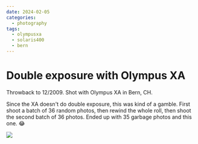 ```yaml
---
date: 2024-02-05
categories:
  - photography
tags:
  - olympusxa
  - solaris400
  - bern
---
```


# Double exposure with Olympus XA

Throwback to 12/2009. Shot with Olympus XA in Bern, CH.

Since the XA doesn't do double exposure, this was kind of a gamble. First shoot a batch of 36 random photos, then rewind the whole roll, then shoot the second batch of 36 photos.
Ended up with 35 garbage photos and this one. 😂

<!-- more -->

![](https://pixelfed.de/storage/m/_v2/603937060966080134/7c649620b-69b6c5/NToAiznUea5v/oYpwiwD60jpr1Mwt0bFZdwGzdC2qBxKzZDgQPENF.jpg)

